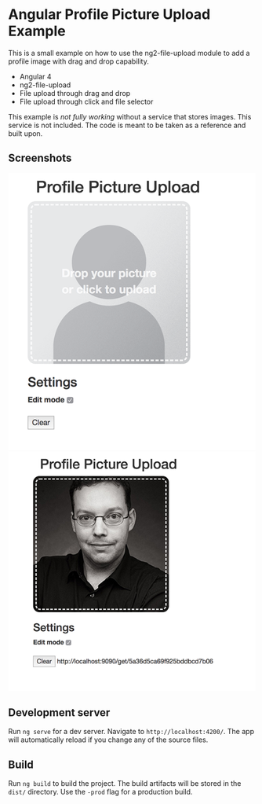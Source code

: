 # Angular Profile Picture Upload Example

This is a small example on how to use the ng2-file-upload module to add a profile image with drag and drop capability.

* Angular 4
* ng2-file-upload
* File upload through drag and drop
* File upload through click and file selector

This example is *not fully working* without a service that stores images. This service is not included. The code is meant
to be taken as a reference and built upon.

## Screenshots

![Empty Profile Picture](images/screen1.png)
![Profile Picture after Upload](images/screen2.png)

## Development server

Run `ng serve` for a dev server. Navigate to `http://localhost:4200/`. The app will automatically reload if you change any of the source files.

## Build

Run `ng build` to build the project. The build artifacts will be stored in the `dist/` directory. Use the `-prod` flag for a production build.

